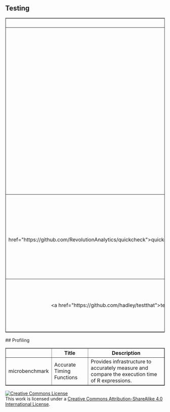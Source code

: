 




## Testing
<!-- html table generated in R 3.1.2 by xtable 1.7-4 package -->
<!-- Sat Jan 24 15:28:02 2015 -->
<table border=1>
<tr> <th>  </th> <th> Title </th> <th> Description </th>  </tr>
  <tr> <td align="right"> assertthat </td> <td> Easy pre and post assertions. </td> <td> assertthat is an extension to stopifnot() that makes it
    easy to declare the pre and post conditions that you code should
    satisfy, while also producing friendly error messages so that your
    users know what they've done wrong. </td> </tr>
  <tr> <td align="right"> &lt;a href="https://github.com/RevolutionAnalytics/quickcheck"&gt;quickcheck&lt;/a&gt; </td> <td> Support for randomized software testing </td> <td> Provides functions to test and reproduce failures of assertions on random data. Also provides a variety of random data generators.  </td> </tr>
  <tr> <td align="right"> &lt;a href="https://github.com/hadley/testthat"&gt;testthat&lt;/a&gt; </td> <td> Testthat code. Tools to make testing fun :) </td> <td> A testing package specifically tailored for R
    that's fun, flexible and easy to set up. </td> </tr>
   <a name=viewname></a>
</table>
## Profiling
<!-- html table generated in R 3.1.2 by xtable 1.7-4 package -->
<!-- Sat Jan 24 15:28:02 2015 -->
<table border=1>
<tr> <th>  </th> <th> Title </th> <th> Description </th>  </tr>
  <tr> <td align="right"> microbenchmark </td> <td> Accurate Timing Functions </td> <td> Provides infrastructure to accurately measure and compare
        the execution time of R expressions. </td> </tr>
   <a name=viewname></a>
</table>



<a rel="license" href="http://creativecommons.org/licenses/by-sa/4.0/"><img alt="Creative Commons License" style="border-width:0" src="https://i.creativecommons.org/l/by-sa/4.0/80x15.png" /></a><br />This work is licensed under a <a rel="license" href="http://creativecommons.org/licenses/by-sa/4.0/">Creative Commons Attribution-ShareAlike 4.0 International License</a>.


